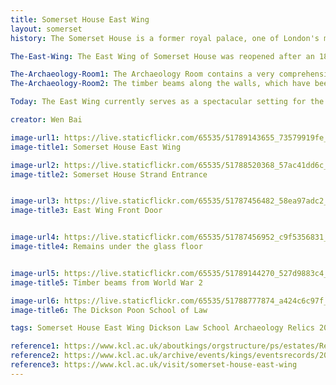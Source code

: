 ```yaml
---
title: Somerset House East Wing
layout: somerset
history: The Somerset House is a former royal palace, one of London's most elegant and historic buildings where Queen Elizabeth the First has lived before she was queen. Additionally,The Royal Academy occupied Old Somerset House for nine years until it was destroyed to make room for William Chambers' replacement structure. The East Wing is on the right side of King’s building, separated by the Quad. King's College London and the Somerset House trust struck an agreement in December 2009 to purchase the East Wing of Somerset House. Finally, King’s has moved into the East Wing 180 years after its founding on the Strand. It was formally inaugurated by Her Majesty The Queen on February 29, 2012 and became King's College London's another new entrance door.   <br/><br/>The East Wing of Somerset House has extended the Strand Campus and provides high-quality space for King’s teaching and research, making it an essential aspect of King's long-term growth. 

The-East-Wing: The East Wing of Somerset House was reopened after an 18-month renovation that began in 2009 after King’s obtained a 78-year lease on the building. The interior design was precisely prepared to complement the historic environment of the structure. Colors have been reinstated in keeping with the Georgian architecture, but also offering a new and modern interior suited for a twenty-first-century functioning structure. The construction has been repaired to the greatest standards, with architectural harmony improved and public access extended, and it has been returned to its historic function as a prominent London public building.

The-Archaeology-Room1: The Archaeology Room contains a very comprehensive cross-section of the site's history, is a fascinating element of this lovely structure. This historical site depicts five periods of London's history:&nbsp Saxon and early medieval (7th-8th and 12th-13th centuries), Later medieval (14th-15th century), Tudor to 18th century, Late 18th century forward, and World War 2. (1939-45).   <br/><br/>The remnants visible were unearthed during the refurbishment of Somerset House's East Wing for King’s College London in 2010, as you can see from the glass floor. Much more was discovered but not all of it could be disclosed.  
The-Archaeology-Room2: The timber beams along the walls, which have been brought here for show purposes, were erected in the basement during World War 2. They were employed for strengthening work to help prevent the building from further damage after two bombs landed nearby.

Today: The East Wing currently serves as a spectacular setting for the newly established Dickson Poon School of Law. Inside the building, there are study and lecture spaces for law students. Outside the building, a skating rink has been established on the central square of Somerset House with several restaurants around it, which is a good place for relaxing and entertaining.You can have an online visit on [King's website](https://www.kcl.ac.uk/visit/somerset-house-east-wing)

creator: Wen Bai

image-url1: https://live.staticflickr.com/65535/51789143655_73579919fe_h.jpg
image-title1: Somerset House East Wing

image-url2: https://live.staticflickr.com/65535/51788520368_57ac41dd6c_h.jpg
image-title2: Somerset House Strand Entrance


image-url3: https://live.staticflickr.com/65535/51787456482_58ea97adc2_h.jpg
image-title3: East Wing Front Door


image-url4: https://live.staticflickr.com/65535/51787456952_c9f5356831_h.jpg
image-title4: Remains under the glass floor


image-url5: https://live.staticflickr.com/65535/51789144270_527d9883c4_h.jpg
image-title5: Timber beams from World War 2

image-url6: https://live.staticflickr.com/65535/51788777874_a424c6c97f_h.jpg
image-title6: The Dickson Poon School of Law

tags: Somerset House East Wing Dickson Law School Archaeology Relics 2009 1939 1945 2010 

reference1: https://www.kcl.ac.uk/aboutkings/orgstructure/ps/estates/Real-Estate/completed/Somerset-House-East-Wing
reference2: https://www.kcl.ac.uk/archive/events/kings/eventsrecords/2012/March/The-Royal-Academy-in-Old-Somerset-House
reference3: https://www.kcl.ac.uk/visit/somerset-house-east-wing
---
```



